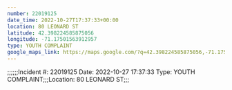 ```yaml
---
number: 22019125
date_time: 2022-10-27T17:37:33+00:00
location: 80 LEONARD ST
latitude: 42.398224585875056
longitude: -71.17501563912957
type: YOUTH COMPLAINT
google_maps_link: https://maps.google.com/?q=42.398224585875056,-71.17501563912957
---
```


;;;;;;Incident #: 22019125  Date: 2022-10-27 17:37:33   Type: YOUTH COMPLAINT;;;Location: 80 LEONARD ST;;;
